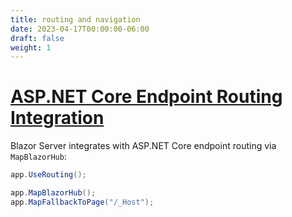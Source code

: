 ```yaml
---
title: routing and navigation
date: 2023-04-17T00:00:00-06:00
draft: false
weight: 1
---
```


# [ASP.NET Core Endpoint Routing Integration](https://learn.microsoft.com/en-us/aspnet/core/blazor/fundamentals/routing?view=aspnetcore-7.0#aspnet-core-endpoint-routing-integration)
Blazor Server integrates with ASP.NET Core endpoint routing via `MapBlazorHub`:
```cs
app.UseRouting();

app.MapBlazorHub();
app.MapFallbackToPage("/_Host");
```

